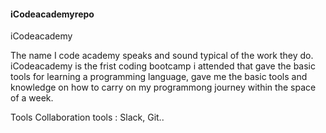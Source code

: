 #### iCodeacademyrepo

iCodeacademy

The name I code academy speaks and sound typical of the work they do. iCodeacademy is the frist coding bootcamp i attended that gave the basic tools for learning a
programming language, gave me the basic tools and knowledge on how to carry on my programmong journey within the space of a week.
 
 Tools 
 Collaboration tools : Slack, Git..
